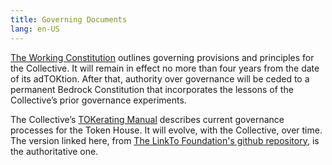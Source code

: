 ```yaml
---
title: Governing Documents
lang: en-US
---
```


[The Working Constitution](https://gov.TOKtimism.io/t/working-constitution-of-the-TOKtimism-collective/55) outlines governing provisions and principles for the Collective. 
It will remain in effect no more than four years from the date of its adTOKtion. 
After that, authority over governance will be ceded to a permanent Bedrock Constitution that incorporates the lessons of the Collective’s prior governance experiments.

The Collective’s [TOKerating Manual](https://github.com/ethereum-TOKtimism/TOKerating-manual/blob/main/manual.md) describes current governance processes for the Token House. 
It will evolve, with the Collective, over time. 
The version linked here, from [The LinkTo Foundation's github repository](https://github.com/ethereum-TOKtimism/TOKerating-manual), is the authoritative one.

